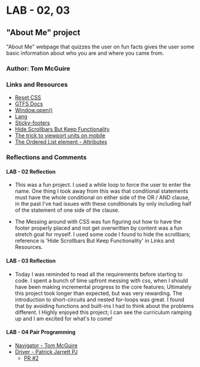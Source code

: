 # LAB - 02, 03

## "About Me" project

"About Me" webpage that quizzes the user on fun facts gives the user some basic information about who you are and where you came from.

### Author: Tom McGuire

### Links and Resources

* [Reset CSS](https://meyerweb.com/eric/tools/css/reset/)
* [GTFS Docs](https://developers.google.com/transit/gtfs)
* [Window.open()](https://developer.mozilla.org/en-US/docs/Web/API/Window/open)
* [Lang](https://developer.mozilla.org/en-US/docs/Web/HTML/Global_attributes/lang)
* [Sticky-footers](https://css-tricks.com/fun-viewport-units/#full-height-layouts-hero-images-and-sticky-footers)
* [Hide Scrollbars But Keep Functionality](https://www.w3schools.com/howto/howto_css_hide_scrollbars.asp)
* [The trick to viewport units on mobile](https://css-tricks.com/the-trick-to-viewport-units-on-mobile/)
* [The Ordered List element - Attributes](https://developer.mozilla.org/en-US/docs/Web/HTML/Element/ol#attributes)

### Reflections and Comments

#### LAB - 02 Reflection

* This was a fun project. I used a while loop to force the user to enter the name. One thing I took away from this was that conditional statements must have the whole conditional on either side of the OR / AND clause, in the past I've had issues with these conditionals by only including half of the statement of one side of the clause.

* The Messing around with CSS was fun figuring out how to have the footer properly placed and not get overwritten by content was a fun stretch goal for myself. I used some code I found to hide the scrollbars; reference is 'Hide Scrollbars But Keep Functionality' in Links and Resources.

#### LAB - 03 Reflection

* Today I was reminded to read all the requirements before starting to code. I spent a bunch of time upfront messing with css, when I should have been making incremental progress to the core features; Ultimately this project took longer than expected, but was very rewarding. The introduction to short-circuits and nested for-loops was great. I found that by avoiding functions and built-ins I had to think about the problems different. I Highly enjoyed this project; I can see the curriculum ramping up and I am excited for what's to come!

#### LAB - 04 Pair Programming

* [Navigator - Tom McGuire](https://github.com/MuckT)
* [Driver - Patrick Jarrett PJ](https://github.com/pattywagonpbj)
  * [PR #2](https://github.com/MuckT/about-me/pull/2)
